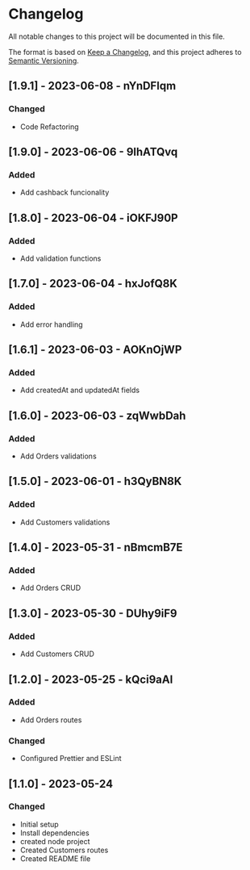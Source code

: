 # Changelog

All notable changes to this project will be documented in this file.

The format is based on [Keep a Changelog](https://keepachangelog.com/en/1.0.0/),
and this project adheres to [Semantic Versioning](https://semver.org/spec/v2.0.0.html).

## [1.9.1] - 2023-06-08 - nYnDFlqm

### Changed

- Code Refactoring

## [1.9.0] - 2023-06-06 - 9lhATQvq

### Added

- Add cashback funcionality

## [1.8.0] - 2023-06-04 - iOKFJ90P

### Added

- Add validation functions

## [1.7.0] - 2023-06-04 - hxJofQ8K

### Added

- Add error handling

## [1.6.1] - 2023-06-03 - AOKnOjWP

### Added

- Add createdAt and updatedAt fields

## [1.6.0] - 2023-06-03 - zqWwbDah

### Added

- Add Orders validations

## [1.5.0] - 2023-06-01 - h3QyBN8K

### Added

- Add Customers validations

## [1.4.0] - 2023-05-31 - nBmcmB7E

### Added

- Add Orders CRUD

## [1.3.0] - 2023-05-30 - DUhy9iF9

### Added

- Add Customers CRUD

## [1.2.0] - 2023-05-25 - kQci9aAl

### Added

- Add Orders routes

### Changed

- Configured Prettier and ESLint

## [1.1.0] - 2023-05-24

### Changed

- Initial setup
- Install dependencies
- created node project
- Created Customers routes
- Created README file
